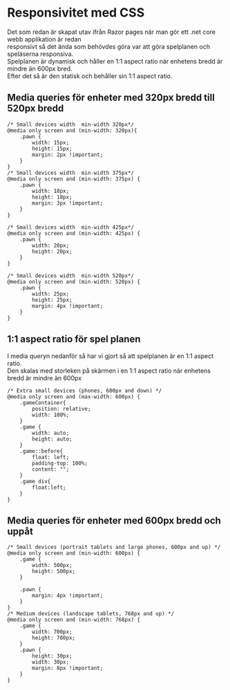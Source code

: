 # Responsivitet med CSS

Det som redan är skapat utav ifrån Razor pages när man gör ett .net core webb applikation är redan  
responsivt så det ända som behövdes göra var att göra spelplanen och speläserna responsiva.  
Spelplanen är dynamisk och håller en 1:1 aspect ratio när enhetens bredd är mindre än 600px bred.  
Efter det så är den statisk och behåller sin 1:1 aspect ratio.

## Media queries för enheter med 320px bredd till 520px bredd
```
/* Small devices width  min-width 320px*/
@media only screen and (min-width: 320px){
    .pawn {
        width: 15px;
        height: 15px;
        margin: 2px !important;
    }
}
/* Small devices width  min-width 375px*/
@media only screen and (min-width: 375px) {
    .pawn {
        width: 18px;
        height: 18px;
        margin: 3px !important;
    }
}

/* Small devices width  min-width 425px*/
@media only screen and (min-width: 425px) {
    .pawn {
        width: 20px;
        height: 20px;
    }
}

/* Small devices width  min-width 520px*/
@media only screen and (min-width: 520px) {
    .pawn {
        width: 25px;
        height: 25px;
        margin: 4px !important;
    }
}
```
## 1:1 aspect ratio för spel planen
I media queryn nedanför så har vi gjort så att spelplanen är en 1:1 aspect ratio.  
Den skalas med storleken på skärmen i en 1:1 aspect ratio när enhetens bredd är mindre än 600px
```
/* Extra small devices (phones, 600px and down) */
@media only screen and (max-width: 600px) {
    .gameContainer{
        position: relative;
        width: 100%;
    }
    .game {
        width: auto;
        height: auto;
    }
    .game::before{
        float: left;
        padding-top: 100%;
        content: "";
    }
    .game div{
        float:left;
    }
}
```
## Media queries för enheter med 600px bredd och uppåt
```
/* Small devices (portrait tablets and large phones, 600px and up) */
@media only screen and (min-width: 600px) {
    .game {
        width: 500px;
        height: 500px;
    }

    .pawn {
        margin: 4px !important;
    }
}
/* Medium devices (landscape tablets, 768px and up) */
@media only screen and (min-width: 768px) {
    .game {
        width: 700px;
        height: 700px;
    }
    .pawn {
        height: 30px;
        width: 30px;
        margin: 8px !important;
    }
}
```
